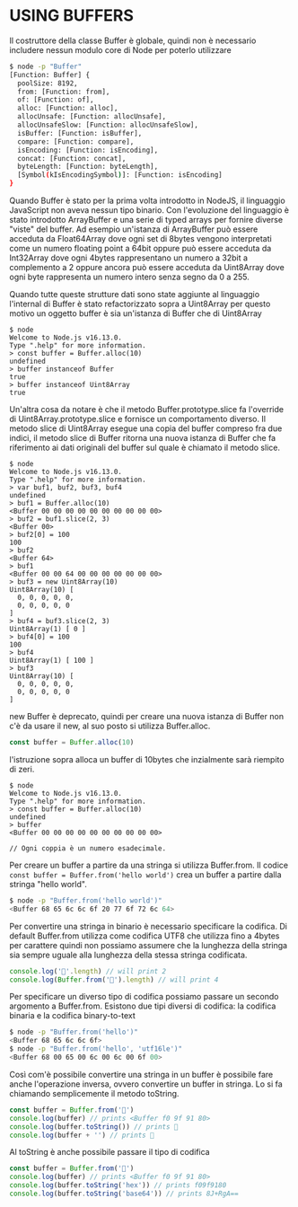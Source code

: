 # USING BUFFERS

Il costruttore della classe Buffer è globale, quindi non è necessario includere nessun modulo core di Node per poterlo utilizzare

```bash
$ node -p "Buffer"
[Function: Buffer] {
  poolSize: 8192,
  from: [Function: from],
  of: [Function: of],
  alloc: [Function: alloc],
  allocUnsafe: [Function: allocUnsafe],
  allocUnsafeSlow: [Function: allocUnsafeSlow],
  isBuffer: [Function: isBuffer],
  compare: [Function: compare],
  isEncoding: [Function: isEncoding],
  concat: [Function: concat],
  byteLength: [Function: byteLength],
  [Symbol(kIsEncodingSymbol)]: [Function: isEncoding]
}
```

Quando Buffer è stato per la prima volta introdotto in NodeJS, il linguaggio JavaScript non aveva nessun tipo binario. Con l'evoluzione del linguaggio è stato introdotto ArrayBuffer e una serie di typed arrays per fornire diverse "viste" del buffer. Ad esempio un'istanza di ArrayBuffer può essere acceduta da Float64Array dove ogni set di 8bytes vengono interpretati come un numero floating point a 64bit oppure può essere acceduta da Int32Array dove ogni 4bytes rappresentano un numero a 32bit a complemento a 2 oppure ancora può essere acceduta da Uint8Array dove ogni byte rappresenta un numero intero senza segno da 0 a 255. 

Quando tutte queste strutture dati sono state aggiunte al linguaggio l'internal di Buffer è stato refactorizzato sopra a Uint8Array per questo motivo un oggetto buffer è sia un'istanza di Buffer che di Uint8Array

```node
$ node
Welcome to Node.js v16.13.0.
Type ".help" for more information.
> const buffer = Buffer.alloc(10)
undefined
> buffer instanceof Buffer
true
> buffer instanceof Uint8Array
true
```

Un'altra cosa da notare è che il metodo Buffer.prototype.slice fa l'override di Uint8Array.prototype.slice e fornisce un comportamento diverso. Il metodo slice di Uint8Array esegue una copia del buffer compreso fra due indici, il metodo slice di Buffer ritorna una nuova istanza di Buffer che fa riferimento ai dati originali del buffer sul quale è chiamato il metodo slice.

```node
$ node
Welcome to Node.js v16.13.0.
Type ".help" for more information.
> var buf1, buf2, buf3, buf4
undefined
> buf1 = Buffer.alloc(10)
<Buffer 00 00 00 00 00 00 00 00 00 00>
> buf2 = buf1.slice(2, 3)
<Buffer 00>
> buf2[0] = 100
100
> buf2
<Buffer 64>
> buf1
<Buffer 00 00 64 00 00 00 00 00 00 00>
> buf3 = new Uint8Array(10)
Uint8Array(10) [
  0, 0, 0, 0, 0,
  0, 0, 0, 0, 0
]
> buf4 = buf3.slice(2, 3)
Uint8Array(1) [ 0 ]
> buf4[0] = 100
100
> buf4
Uint8Array(1) [ 100 ]
> buf3
Uint8Array(10) [
  0, 0, 0, 0, 0,
  0, 0, 0, 0, 0
]
```

new Buffer è deprecato, quindi per creare una nuova istanza di Buffer non c'è da usare il new, al suo posto si utilizza Buffer.alloc.

```js
const buffer = Buffer.alloc(10)
```

l'istruzione sopra alloca un buffer di 10bytes che inzialmente sarà riempito di zeri.

```node
$ node
Welcome to Node.js v16.13.0.
Type ".help" for more information.
> const buffer = Buffer.alloc(10)
undefined
> buffer
<Buffer 00 00 00 00 00 00 00 00 00 00>

// Ogni coppia è un numero esadecimale.
```

Per creare un buffer a partire da una stringa si utilizza Buffer.from. Il codice `const buffer = Buffer.from('hello world')` crea un buffer a partire dalla stringa "hello world".

```bash
$ node -p "Buffer.from('hello world')"
<Buffer 68 65 6c 6c 6f 20 77 6f 72 6c 64>
```

Per convertire una stringa in binario è necessario specificare la codifica. Di default Buffer.from utilizza come codifica UTF8 che utilizza fino a 4bytes per carattere quindi non possiamo assumere che la lunghezza della stringa sia sempre uguale alla lunghezza della stessa stringa codificata.

```js
console.log('👀'.length) // will print 2
console.log(Buffer.from('👀').length) // will print 4
```

Per specificare un diverso tipo di codifica possiamo passare un secondo argomento a Buffer.from. Esistono due tipi diversi di codifica: la codifica binaria e la codifica binary-to-text

```bash
$ node -p "Buffer.from('hello')"
<Buffer 68 65 6c 6c 6f>
$ node -p "Buffer.from('hello', 'utf16le')"
<Buffer 68 00 65 00 6c 00 6c 00 6f 00>
```

Così com'è possibile convertire una stringa in un buffer è possibile fare anche l'operazione inversa, ovvero convertire un buffer in stringa. Lo si fa chiamando semplicemente il metodo toString.

```js
const buffer = Buffer.from('👀')
console.log(buffer) // prints <Buffer f0 9f 91 80>
console.log(buffer.toString()) // prints 👀
console.log(buffer + '') // prints 👀
```

Al toString è anche possibile passare il tipo di codifica

```js
const buffer = Buffer.from('👀')
console.log(buffer) // prints <Buffer f0 9f 91 80>
console.log(buffer.toString('hex')) // prints f09f9180
console.log(buffer.toString('base64')) // prints 8J+RgA==
```